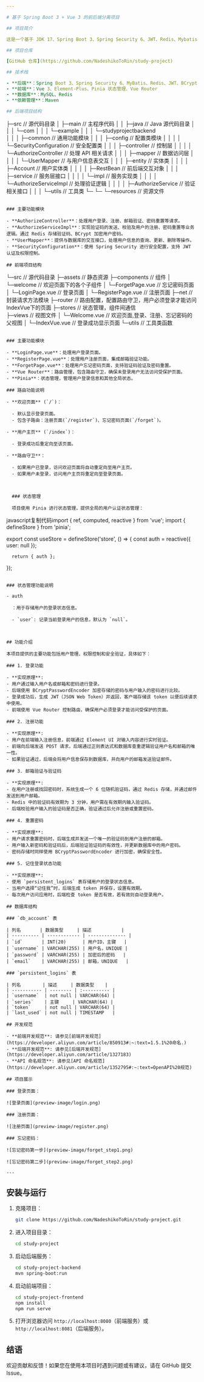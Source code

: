 ```yaml
---

# 基于 Spring Boot 3 + Vue 3 的前后端分离项目

## 项目简介

这是一个基于 JDK 17、Spring Boot 3、Spring Security 6、JWT、Redis、Mybatis、Vue 3、Element-Plus 构建的前后端分离项目。项目主要实现了用户管理、权限控制、邮箱验证、验证码验证、用户注册、密码重置等功能，旨在提供一个简洁易用且具有良好可扩展性的开发框架，支持快速搭建功能丰富的 Web 应用。

## 项目仓库

[GitHub 仓库](https://github.com/NadeshikoToRin/study-project)

## 技术栈

- **后端**：Spring Boot 3、Spring Security 6、MyBatis、Redis、JWT、BCrypt 密码加密
- **前端**：Vue 3、Element-Plus、Pinia 状态管理、Vue Router
- **数据库**：MySQL、Redis
- **依赖管理**：Maven

## 后端项目结构

```
├─src                              // 源代码目录
│  ├─main                          // 主程序代码
│  │  ├─java                       // Java 源代码目录
│  │  │  └─com
│  │  │      └─example
│  │  │          └─studyprojectbackend    
│  │  │              ├─common      // 通用功能模块
│  │  │              ├─config      // 配置类模块
│  │  │              │  └─SecurityConfiguration // 安全配置类
│  │  │              ├─controller  // 控制层
│  │  │              │  └─AuthorizeController // 处理 API 相关请求
│  │  │              ├─mapper      // 数据访问层
│  │  │              │  └─UserMapper // 与用户信息表交互
│  │  │              ├─entity      // 实体类
│  │  │              │  ├─Account           // 用户实体类
│  │  │              │  ├─RestBean          // 前后端交互对象
│  │  │              ├─service     // 服务层接口
│  │  │              │  └─impl      // 服务实现类
│  │  │              │	  └─AuthorizeServiceImpl // 处理验证逻辑
│  │  │              │  ├─AuthorizeService // 验证相关接口
│  │  │              └─utils       // 工具类
└─ └─ └─resources                    // 资源文件
```

### 主要功能模块

- **AuthorizeController**：处理用户登录、注册、邮箱验证、密码重置等请求。
- **AuthorizeServiceImpl**：实现验证码的发送、校验及用户的注册、密码重置等业务逻辑。通过 Redis 存储验证码、BCrypt 加密用户密码。
- **UserMapper**：提供与数据库的交互接口，处理用户信息的查询、更新、删除等操作。
- **SecurityConfiguration**：使用 Spring Security 进行安全配置，支持 JWT 认证及权限控制。

## 前端项目结构

```
└─src                              // 源代码目录
    ├─assets                       // 静态资源
    ├─components                   // 组件
    │  └─welcome                   // 欢迎页面下的各个子组件
    │  	 └─ForgetPage.vue          // 忘记密码页面   
    │  	 └─LoginPage.vue           // 登录页面
    │  	 └─RegisterPage.vue        // 注册页面
    ├─net              			  // 封装请求方法模块
    ├─router                       // 路由配置，配置路由守卫，用户必须登录才能访问IndexVue下的页面
    ├─stores                       // 状态管理，组件间通信                      
    ├─views                        // 视图文件
    │  └─Welcome.vue               // 欢迎页面,登录、注册、忘记密码的父视图
    │  └─IndexVue.vue              // 登录成功显示页面
    └─utils                        // 工具类函数
```

### 主要功能模块

- **LoginPage.vue**：处理用户登录页面。
- **RegisterPage.vue**：处理用户注册页面，集成邮箱验证功能。
- **ForgetPage.vue**：处理用户忘记密码页面，支持验证码验证及密码重置。
- **Vue Router**：路由管理，包含路由守卫，确保未登录用户无法访问受保护页面。
- **Pinia**：状态管理，管理用户登录信息和其他全局状态。

### 路由功能说明

- **欢迎页面** (`/`)：

  - 默认显示登录页面。
  - 包含子路由：注册页面(`/register`)、忘记密码页面(`/forget`)。

- **用户主页** (`/index`)：

  - 登录成功后重定向至该页面。

- **路由守卫**：

  - 如果用户已登录，访问欢迎页面将自动重定向至用户主页。
  - 如果用户未登录，访问用户主页将重定向至登录页面。

  

  ### 状态管理

  项目使用 Pinia 进行状态管理，提供全局的用户认证状态管理：

  ```
  javascript复制代码import { ref, computed, reactive } from 'vue';
  import { defineStore } from 'pinia';
  
  export const useStore = defineStore('store', () => {
      const auth = reactive({
          user: null
      });
  
      return { auth };
  });
  ```

  ### 状态管理功能说明

  - auth

    ：用于存储用户的登录状态信息。

    - `user`: 记录当前登录用户的信息，默认为 `null`。

  

## 功能介绍

本项目提供的主要功能包括用户管理、权限控制和安全验证，具体如下：

### 1. 登录功能

- **实现原理**:
  - 用户通过输入用户名或邮箱和密码进行登录。
  - 后端使用 BCryptPasswordEncoder 加密存储的密码与用户输入的密码进行比较。
  - 登录成功后，生成 JWT（JSON Web Token）并返回，客户端存储该 token 以便后续请求中使用。
  - 前端使用 Vue Router 控制路由，确保用户必须登录才能访问受保护的页面。

### 2. 注册功能

- **实现原理**:
  - 用户在前端输入注册信息，前端通过 Element UI 对输入内容进行实时验证。
  - 前端向后端发送 POST 请求，后端通过正则表达式和数据库查重逻辑验证用户名和邮箱的唯一性。
  - 如果验证通过，后端会将用户信息保存到数据库，并向用户的邮箱发送验证邮件。

### 3. 邮箱验证与验证码

- **实现原理**:
  - 在用户注册或找回密码时，系统生成一个 6 位随机验证码，通过 Redis 存储，并通过邮件发送到用户邮箱。
  - Redis 中的验证码有效期为 3 分钟，用户需在有效期内输入验证码。
  - 后端校验用户输入的验证码是否正确，验证通过后允许注册或重置密码。

### 4. 重置密码

- **实现原理**:
  - 用户请求重置密码时，后端生成并发送一个唯一的验证码到用户注册的邮箱。
  - 用户输入新密码和验证码后，后端验证验证码的有效性，并更新数据库中的用户密码。
  - 密码存储时同样使用 BCryptPasswordEncoder 进行加密，确保安全性。

### 5. 记住登录状态功能

- **实现原理**:
  - 使用 `persistent_logins` 表存储用户的登录状态信息。
  - 当用户选择“记住我”时，后端生成 token 并保存，设置有效期。
  - 每次用户访问应用时，后端检查 token 是否有效，若有效则自动登录用户。

## 数据库结构

### `db_account` 表

| 列名       | 数据类型     | 描述           |
| ---------- | ------------ | -------------- |
| `id`       | INT(20)      | 用户ID，主键   |
| `username` | VARCHAR(255) | 用户名，UNIQUE |
| `password` | VARCHAR(255) | 加密后的密码   |
| `email`    | VARCHAR(255) | 邮箱，UNIQUE   |

### `persistent_logins` 表

| 列名        | 描述     | 数据类型    |
| ----------- | -------- | :---------- |
| `username`  | not null | VARCHAR(64) |
| `series`    | 主键     | VARCHAR(64) |
| `token`     | not null | VARCHAR(64) |
| `last_used` | not null | TIMESTAMP   |

## 开发规范

- **前端开发规范**: 请参见[前端开发规范](https://developer.aliyun.com/article/850913#:~:text=1.5.1%20命名.)
- **后端开发规范**: 请参见[后端开发规范](https://developer.aliyun.com/article/1327183)
- **API 命名规范**: 请参见[API 命名规范](https://developer.aliyun.com/article/1352795#:~:text=OpenAPI%20规范)

## 项目展示

### 登录页面：

![登录页面](preview-image/login.png)

### 注册页面：

![注册页面](preview-image/register.png)

### 忘记密码：

![忘记密码第一步](preview-image/forget_step1.png)

![忘记密码第二步](preview-image/forget_step2.png)

---
```


## 安装与运行

1. 克隆项目：

   ```bash
   git clone https://github.com/NadeshikoToRin/study-project.git
   ```

2. 进入项目目录：

   ```bash
   cd study-project
   ```

3. 启动后端服务：

   ```bash
   cd study-project-backend
   mvn spring-boot:run
   ```

4. 启动前端项目：

   ```bash
   cd study-project-frontend
   npm install
   npm run serve
   ```

5. 打开浏览器访问 `http://localhost:8080`（前端服务）或 `http://localhost:8081`（后端服务）。

## 结语

欢迎贡献和反馈！如果您在使用本项目时遇到问题或有建议，请在 GitHub 提交 Issue。
